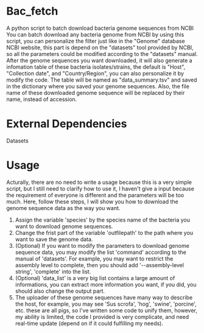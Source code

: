 # Bac_fetch
A python script to batch download bacteria genome sequences from NCBI
You can batch download any bacteria genome from NCBI by using this script, you can personalize the filter just like in the "Genome" database NCBI website, this part is depend on the "datasets" tool provided by NCBI, so all the parameters could be modified according to the "datasets" manual.
After the genome sequences you want downloaded, it will also generate a infomation table of these bacteria isolates/strains, the default is "Host", "Collection date", and "Country/Region", you can also personalize it by modify the code. The table will be named as "data_summary.tsv" and saved in the dictionary where you saved your genome sequences.
Also, the file name of these downloaded genome sequence will be replaced by their name, instead of accession.

# External Dependencies
Datasets

# Usage
Acturally, there are no need to write a usage because this is a very simple script, but I still need to clarify how to use it, I haven't give a input because the requirement of everyone is different and the parameters will be too much. Here, follow these steps, I will show you how to download the genome sequence data as the way you want.

1. Assign the variable 'species' by the species name of the bacteria you want to download genome sequences.
2. Change the frist part of the variable 'outfilepath' to the path where you want to save the genome data.
3. (Optional) If you want to modify the parameters to download genome sequence data, you may modify the list 'command' according to the manual of 'datasets'. For example, you may want to restrict the assembly level to complete, then you should add '--assembly-level string', 'complete' into the list.
4. (Optional) 'data_list' is a very big list contains a large amount of informations, you can extract more information you want, if you did, you should also change the output part.
5. The uploader of these genome sequences have many way to describe the host, for example, you may see 'Sus scrofa', 'hog', 'swine', 'porcine', etc. these are all pigs, so I've written some code to unify them, however, my ability is limited, the code I provided is very complicate, and need real-time update (depend on if it could fulfilling my needs).
